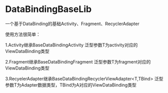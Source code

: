 # DataBindingBaseLib
一个基于DataBinding的基础Activity、Fragment、RecyclerAdapter

使用方法很简单：

1.Activity继承BaseDataBindingActivity<T> 泛型参数T为activity对应的ViewDataBinding类型

2.Fragment继承BaseDataBindingFragment<T> 泛型参数T为fragment对应的ViewDataBinding类型

3.RecyelerAdapter继承BaseDataBindingRecyclerViewAdapter<T,TBind> 泛型参数T为Adapter数据类型，TBind为A对应的ViewDataBinding类型
